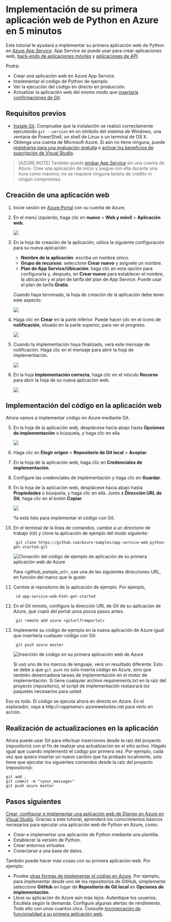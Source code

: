 <properties 
	pageTitle="Implementación de su primera aplicación web de Python en Azure en 5 minutos | Microsoft Azure" 
	description="Aprenda lo fácil que es ejecutar aplicaciones web en App Service mediante la implementación de una aplicación de ejemplo. Para empezar, realice un desarrollo real rápidamente y vea los resultados inmediatamente." 
	services="app-service\web"
	documentationCenter=""
	authors="cephalin"
	manager="wpickett"
	editor=""
/>

<tags
	ms.service="app-service-web"
	ms.workload="web"
	ms.tgt_pltfrm="na"
	ms.devlang="na"
	ms.topic="hero-article"
	ms.date="09/16/2016" 
	ms.author="cephalin"
/>
	
# Implementación de su primera aplicación web de Python en Azure en 5 minutos

Este tutorial le ayudará a implementar su primera aplicación web de Python en [Azure App Service](../app-service/app-service-value-prop-what-is.md). 
App Service se puede usar para crear aplicaciones web, [back-ends de aplicaciones móviles](/documentation/learning-paths/appservice-mobileapps/) 
y [aplicaciones de API](../app-service-api/app-service-api-apps-why-best-platform.md).

Podrá:

- Crear una aplicación web en Azure App Service.
- Implementar el código de Python de ejemplo.
- Ver la ejecución del código en directo en producción.
- Actualizar la aplicación web del mismo modo que [insertaría confirmaciones de Git](https://git-scm.com/docs/git-push).

## Requisitos previos

- [Instale Git](http://www.git-scm.com/downloads). Compruebe que la instalación se realizó correctamente ejecutando `git --version` en un símbolo del sistema de Windows, 
una ventana de PowerShell, un shell de Linux o un terminal de OS X.
- Obtenga una cuenta de Microsoft Azure. Si aún no tiene ninguna, puede 
[registrarse para una evaluación gratuita](/pricing/free-trial/?WT.mc_id=A261C142F) o 
[activar los beneficios de suscripción de Visual Studio](/pricing/member-offers/msdn-benefits-details/?WT.mc_id=A261C142F).

>[AZURE.NOTE] También puede [probar App Service](http://go.microsoft.com/fwlink/?LinkId=523751) sin una cuenta de Azure. Cree una aplicación de inicio y juegue con ella durante una hora como máximo; no se requiere ninguna tarjeta de crédito ni ningún compromiso.

<a name="create"></a>
## Creación de una aplicación web

1. Inicie sesión en [Azure Portal](https://portal.azure.com) con su cuenta de Azure.

2. En el menú izquierdo, haga clic en **nuevo** > **Web y móvil** > **Aplicación web**.

    ![](./media/app-service-web-get-started-languages/create-web-app-portal.png)

3. En la hoja de creación de la aplicación, utilice la siguiente configuración para su nueva aplicación:

    - **Nombre de la aplicación**: escriba un nombre único.
    - **Grupo de recursos**: seleccione **Crear nuevo** y asígnele un nombre.
    - **Plan de App Service/Ubicación**: haga clic en esta opción para configurarla y, después, en **Crear nuevo** para establecer el nombre, la ubicación y 
    el plan de tarifa del plan de App Service. Puede usar el plan de tarifa **Gratis**.

    Cuando haya terminado, la hoja de creación de la aplicación debe tener este aspecto:

    ![](./media/app-service-web-get-started-languages/create-web-app-settings.png)

3. Haga clic en **Crear** en la parte inferior. Puede hacer clic en el icono de **notificación**, situado en la parte superior, para ver el progreso.

    ![](./media/app-service-web-get-started-languages/create-web-app-started.png)

4. Cuando la implementación haya finalizado, verá este mensaje de notificación. Haga clic en el mensaje para abrir la hoja de implementación.

    ![](./media/app-service-web-get-started-languages/create-web-app-finished.png)

5. En la hoja **Implementación correcta**, haga clic en el vínculo **Recurso** para abrir la hoja de su nueva aplicación web.

    ![](./media/app-service-web-get-started-languages/create-web-app-resource.png)

## Implementación del código en la aplicación web

Ahora vamos a implementar código en Azure mediante Git.

5. En la hoja de la aplicación web, desplácese hacia abajo hasta **Opciones de implementación** o búsquela, y haga clic en ella.

    ![](./media/app-service-web-get-started-languages/deploy-web-app-deployment-options.png)

6. Haga clic en **Elegir origen** > **Repositorio de Git local** > **Aceptar**.

7. En la hoja de la aplicación web, haga clic en **Credenciales de implementación**.

8. Configure las credenciales de implementación y haga clic en **Guardar**.

7. En la hoja de la aplicación web, desplácese hacia abajo hasta **Propiedades** o búsquela, y haga clic en ella. Junto a **Dirección URL de Git**, haga clic en el botón **Copiar**.

    ![](./media/app-service-web-get-started-languages/deploy-web-app-properties.png)

    Ya está listo para implementar el código con Git.

1. En el terminal de la línea de comandos, cambie a un directorio de trabajo (`CD`) y clone la aplicación de ejemplo del modo siguiente:

        git clone https://github.com/Azure-Samples/app-service-web-python-get-started.git

    ![Clonación del código de ejemplo de aplicación de su primera aplicación web de Azure](./media/app-service-web-get-started-languages/python-git-clone.png)

    Para *&lt;github_sample_url>*, use una de las siguientes direcciones URL, en función del marco que le guste:

2. Cambie al repositorio de la aplicación de ejemplo. Por ejemplo,

        cd app-service-web-html-get-started

3. En el Git remoto, configure la dirección URL de Git de su aplicación de Azure, que copió del portal unos pocos pasos antes.

        git remote add azure <giturlfromportal>

4. Implemente su código de ejemplo en la nueva aplicación de Azure igual que insertaría cualquier código con Git:

        git push azure master

    ![Inserción de código en su primera aplicación web de Azure](./media/app-service-web-get-started-languages/python-git-push.png)

    Si usó uno de los marcos de lenguaje, verá un resultado diferente. Esto se debe a que `git push` no solo inserta código en Azure, sino que también desencadena tareas de implementación en el motor de implementación. Si tiene cualquier archivo requirements.txt en la raíz del proyecto (repositorio), el script de implementación restaurará los paquetes necesarios para usted.

Eso es todo. El código se ejecuta ahora en directo en Azure. En el explorador, vaya a http://*&lt;appname>*.azurewebsites.net para verlo en acción.

## Realización de actualizaciones en la aplicación

Ahora puede usar Git para efectuar inserciones desde la raíz del proyecto (repositorio) con el fin de realizar una actualización en el sitio activo. Hágalo igual que cuando implementó el código por primera vez. Por ejemplo, cada vez que quiera insertar un nuevo cambio que ha probado localmente, solo tiene que ejecutar los siguientes comandos desde la raíz del proyecto (repositorio):

    git add .
    git commit -m "<your_message>"
    git push azure master

## Pasos siguientes

[Crear, configurar e implementar una aplicación web de Django en Azure en Visual Studio](web-sites-python-ptvs-django-mysql.md). Gracias a este tutorial, aprenderá los conocimientos básicos necesarios para ejecutar una aplicación web de Python en Azure, como:

- Crear e implementar una aplicación de Python mediante una plantilla.
- Establecer la versión de Python.
- Crear entornos virtuales.
- Conectarse a una base de datos.

También puede hacer más cosas con su primera aplicación web. Por ejemplo:

- Pruebe [otras formas de implementar el código en Azure](../app-service-web/web-sites-deploy.md). Por ejemplo, para implementar desde uno de los repositorios de GitHub, simplemente seleccione 
**GitHub** en lugar de **Repositorio de Git local** en **Opciones de implementación**.
- Lleve su aplicación de Azure aún más lejos. Autentique los usuarios. Escálela según la demanda. Configure algunas alertas de rendimiento. Todo ello con unos cuantos clics. Consulte 
[Incorporación de funcionalidad a su primera aplicación web](app-service-web-get-started-2.md).

<!---HONumber=AcomDC_0920_2016-->